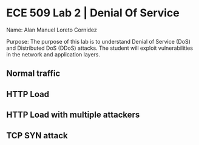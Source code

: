 # ECE 509 Lab 2 | Denial Of Service

Name: Alan Manuel Loreto Cornidez

Purpose: The purpose of this lab is to understand Denial of Service (DoS) and Distributed DoS (DDoS) attacks. The student will exploit vulnerabilities in the network and application layers.



## Normal traffic  


## HTTP Load  


## HTTP Load with multiple attackers  


## TCP SYN attack

